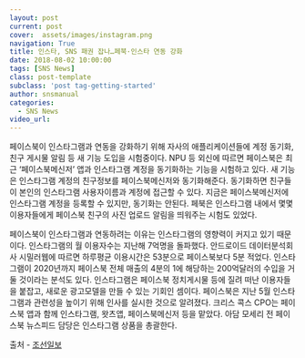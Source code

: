 ```yaml
---
layout: post
current: post
cover:  assets/images/instagram.png 
navigation: True
title: 인스타, SNS 패권 잡나…페북·인스타 연동 강화
date: 2018-08-02 10:00:00
tags: [SNS News]
class: post-template
subclass: 'post tag-getting-started'
author: snsmanual
categories:
  - SNS News
video_url: 
---
```


페이스북이 인스타그램과 연동을 강화하기 위해 자사의 애플리케이션들에 계정 동기화, 친구 게시물 알림 등 새 기능 도입을 시험중이다.
NPU 등 외신에 따르면 페이스북은 최근 ‘페이스북메신저’ 앱과 인스타그램 계정을 동기화하는 기능을 시험하고 있다.
새 기능은 인스타그램 계정의 친구정보를 페이스북메신저와 동기화해준다.
동기화하면 친구들이 본인의 인스타그램 사용자이름과 계정에 접근할 수 있다.
지금은 페이스북메신저에 인스타그램 계정을 등록할 수 있지만, 동기화는 안된다.
페북은 인스타그램 내에서 몇몇 이용자들에게 페이스북 친구의 사진 업로드 알림을 띄워주는 시험도 있었다.

페이스북이 인스타그램과 연동하려는 이유는 인스타그램의 영향력이 커지고 있기 때문이다.
인스타그램의 월 이용자수는 지난해 7억명을 돌파했다.
안드로이드 데이터분석회사 시밀러웹에 따르면 하루평균 이용시간은 53분으로 페이스북보다 5분 적었다.
인스타그램이 2020년까지 페이스북 전체 매출의 4분의 1에 해당하는 200억달러의 수입을 거둘 것이라는 분석도 있다.
인스타그램은 페이스북 정치게시물 등에 질려 떠난 이용자들을 붙잡고, 새로운 광고모델을 만들 수 있는 기회인 셈이다.
페이스북은 지난 5월 인스타그램과 관련성을 높이기 위해 인사를 실시한 것으로 알려졌다.
크리스 콕스 CPO는 페이스북 앱과 함께 인스타그램, 왓츠앱, 페이스북메신저 등을 맡았다.
아담 모세리 전 페이스북 뉴스피드 담당은 인스타그램 상품을 총괄한다.


출처 - [조선일보](https://m.news.naver.com/read.nhn?oid=023&aid=0003387993&sid1=105&mode=LSD)